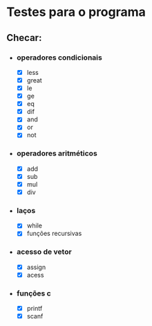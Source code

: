 # Testes para o programa

## Checar:
- ### operadores condicionais
	- [x] less
	- [x] great
	- [x] le
	- [x] ge
	- [x] eq
	- [x] dif
	- [x] and
	- [x] or
	- [x] not

- ### operadores aritméticos
	- [x] add
	- [x] sub
	- [x] mul
	- [x] div

- ### laços
	- [x] while
	- [x] funções recursivas

- ### acesso de vetor
	- [x] assign
	- [x] acess

- ### funções c
	- [x] printf
	- [x] scanf